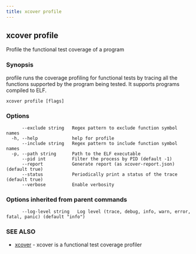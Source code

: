 ```yaml
---
title: xcover profile
---	
```


## xcover profile

Profile the functional test coverage of a program

### Synopsis


profile runs the coverage profiling for functional tests by tracing all the functions supported by the program being tested.
It supports programs compiled to ELF.


```
xcover profile [flags]
```

### Options

```
      --exclude string   Regex pattern to exclude function symbol names
  -h, --help             help for profile
      --include string   Regex pattern to include function symbol names
  -p, --path string      Path to the ELF executable
      --pid int          Filter the process by PID (default -1)
      --report           Generate report (as xcover-report.json) (default true)
      --status           Periodically print a status of the trace (default true)
      --verbose          Enable verbosity
```

### Options inherited from parent commands

```
      --log-level string   Log level (trace, debug, info, warn, error, fatal, panic) (default "info")
```

### SEE ALSO

* [xcover](README.md)	 - xcover is a functional test coverage profiler


